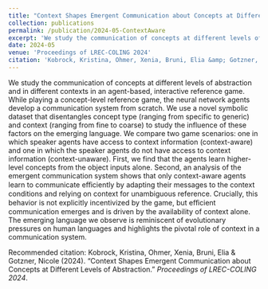 ```yaml
---
title: "Context Shapes Emergent Communication about Concepts at Different Levels of Abstraction"
collection: publications
permalink: /publication/2024-05-ContextAware
excerpt: 'We study the communication of concepts at different levels of abstraction and in different contexts in an agent-based, interactive reference game. While playing a concept-level reference game, the neural network agents develop a communication system from scratch. We use a novel symbolic dataset that disentangles concept type (ranging from specific to generic) and context (ranging from fine to coarse) to study the influence of these factors on the emerging language. We compare two game scenarios: one in which speaker agents have access to context information (context-aware) and one in which the speaker agents do not have access to context information (context-unaware). First, we find that the agents learn higher-level concepts from the object inputs alone. Second, an analysis of the emergent communication system shows that only context-aware agents learn to communicate eﬀiciently by adapting their messages to the context conditions and relying on context for unambiguous reference. Crucially, this behavior is not explicitly incentivized by the game, but eﬀicient communication emerges and is driven by the availability of context alone. The emerging language we observe is reminiscent of evolutionary pressures on human languages and highlights the pivotal role of context in a communication system.'
date: 2024-05
venue: 'Proceedings of LREC-COLING 2024'
citation: 'Kobrock, Kristina, Ohmer, Xenia, Bruni, Elia &amp; Gotzner, Nicole (2024). “Context Shapes Emergent Communication about Concepts at Different Levels of Abstraction.” <i>Proceedings of LREC-COLING 2024</i>.'
---
```

We study the communication of concepts at different levels of abstraction and in different contexts in an agent-based, interactive reference game. While playing a concept-level reference game, the neural network agents develop a communication system from scratch. We use a novel symbolic dataset that disentangles concept type (ranging from specific to generic) and context (ranging from fine to coarse) to study the influence of these factors on the emerging language. We compare two game scenarios: one in which speaker agents have access to context information (context-aware) and one in which the speaker agents do not have access to context information (context-unaware). First, we find that the agents learn higher-level concepts from the object inputs alone. Second, an analysis of the emergent communication system shows that only context-aware agents learn to communicate eﬀiciently by adapting their messages to the context conditions and relying on context for unambiguous reference. Crucially, this behavior is not explicitly incentivized by the game, but eﬀicient communication emerges and is driven by the availability of context alone. The emerging language we observe is reminiscent of evolutionary pressures on human languages and highlights the pivotal role of context in a communication system.

Recommended citation: Kobrock, Kristina, Ohmer, Xenia, Bruni, Elia & Gotzner, Nicole (2024). “Context Shapes Emergent Communication about Concepts at Different Levels of Abstraction.” <i>Proceedings of LREC-COLING 2024</i>.